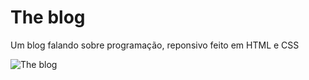 # The blog

Um blog falando sobre programação, reponsivo feito em HTML e CSS 

![The blog](https://user-images.githubusercontent.com/85517774/210918461-269d4991-41ac-4874-966f-0593ef94fca3.png)
